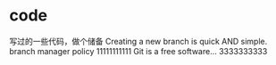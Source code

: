 # code
写过的一些代码，做个储备
Creating a new branch is quick AND simple.
branch manager policy
11111111111
Git is a free software...
3333333333

